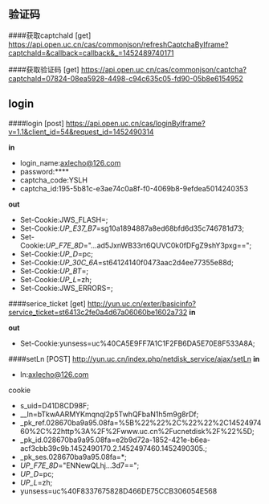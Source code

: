 验证码
---

####获取captchaId [get]
https://api.open.uc.cn/cas/commonjson/refreshCaptchaByIframe?captchaId=&callback=callback&_=1452489740171

####获取验证码 [get]
https://api.open.uc.cn/cas/commonjson/captcha?captchaId=07824-08ea5928-4498-c94c635c05-fd90-05b8e6154952


login
---
####login [post]
https://api.open.uc.cn/cas/loginByIframe?v=1.1&client_id=54&request_id=1452490314

__in__
*   login_name:axlecho@126.com
*   password:****
*   captcha_code:YSLH
*   captcha_id:195-5b81c-e3ae74c0a8f-f0-4069b8-9efdea5014240353

__out__
*   Set-Cookie:JWS_FLASH=; 
*   Set-Cookie:_UP_E37_B7_=sg10a1894887a8ed68bfd6d35c746781d73; 
*   Set-Cookie:_UP_F7E_8D_="...ad5JxnWB33rt6QUVC0k0fDFgZ9shY3pxg=="; 
*   Set-Cookie:_UP_D_=pc; 
*   Set-Cookie:_UP_30C_6A_=st64124140f0473aac2d4ee77355e88d; 
*   Set-Cookie:_UP_BT_=; 
*   Set-Cookie:_UP_L_=zh; 
*   Set-Cookie:JWS_ERRORS=; 

####serice_ticket [get]
http://yun.uc.cn/exter/basicinfo?service_ticket=st6413c2fe0a4d67a06060be1602a732
__in__

__out__
*   Set-Cookie:yunsess=uc%40CA5E9FF7A1C1F2FB6DA5E70E8F533A8A;

####setLn [POST]
http://yun.uc.cn/index.php/netdisk_service/ajax/setLn
__in__

*   ln:axlecho@126.com

cookie
*   s_uid=D41D8CD98F;
*   __ln=bTkwAARMYKmqnql2p5TwhQFbaN1h5m9g8rDf; 
*   _pk_ref.028670ba9a95.08fa=%5B%22%22%2C%22%22%2C1452497460%2C%22http%3A%2F%2Fwww.uc.cn%2Fucnetdisk%2F%22%5D; 
*   _pk_id.028670ba9a95.08fa=e2b9d72a-1852-421e-b6ea-acf3cbb39c9b.1452490170.2.1452497460.1452490305.; 
*   _pk_ses.028670ba9a95.08fa=*; 
*   _UP_F7E_8D_="ENNewQLhj...3d7=="; 
*   _UP_D_=pc; 
*   _UP_L_=zh; 
*   yunsess=uc%40F8337675828D466DE75CCB306054E568


